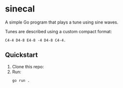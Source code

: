 # sinecal

A simple Go program that plays a tune using sine waves.

Tunes are described using a custom compact format:

```
C4-4 D4-8 E4-8 -4 D4-8 C4-4.
```

## Quickstart

1. Clone this repo:
1. Run:
      ```
      go run .
      ```
